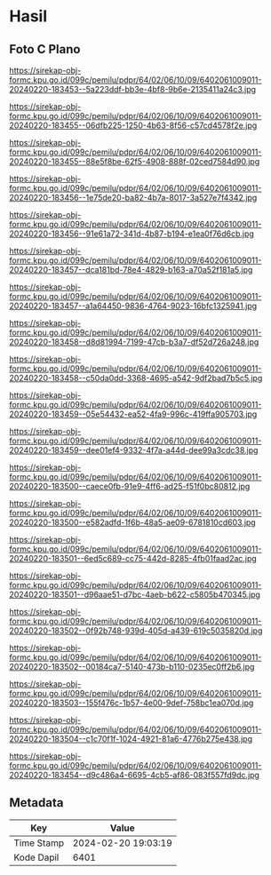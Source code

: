 # Hasil

## Foto C Plano

https://sirekap-obj-formc.kpu.go.id/099c/pemilu/pdpr/64/02/06/10/09/6402061009011-20240220-183453--5a223ddf-bb3e-4bf8-9b6e-2135411a24c3.jpg

https://sirekap-obj-formc.kpu.go.id/099c/pemilu/pdpr/64/02/06/10/09/6402061009011-20240220-183455--06dfb225-1250-4b63-8f56-c57cd4578f2e.jpg

https://sirekap-obj-formc.kpu.go.id/099c/pemilu/pdpr/64/02/06/10/09/6402061009011-20240220-183455--88e5f8be-62f5-4908-888f-02ced7584d90.jpg

https://sirekap-obj-formc.kpu.go.id/099c/pemilu/pdpr/64/02/06/10/09/6402061009011-20240220-183456--1e75de20-ba82-4b7a-8017-3a527e7f4342.jpg

https://sirekap-obj-formc.kpu.go.id/099c/pemilu/pdpr/64/02/06/10/09/6402061009011-20240220-183456--91e61a72-341d-4b87-b194-e1ea0f76d6cb.jpg

https://sirekap-obj-formc.kpu.go.id/099c/pemilu/pdpr/64/02/06/10/09/6402061009011-20240220-183457--dca181bd-78e4-4829-b163-a70a52f181a5.jpg

https://sirekap-obj-formc.kpu.go.id/099c/pemilu/pdpr/64/02/06/10/09/6402061009011-20240220-183457--a1a64450-9836-4764-9023-16bfc1325941.jpg

https://sirekap-obj-formc.kpu.go.id/099c/pemilu/pdpr/64/02/06/10/09/6402061009011-20240220-183458--d8d81994-7199-47cb-b3a7-df52d726a248.jpg

https://sirekap-obj-formc.kpu.go.id/099c/pemilu/pdpr/64/02/06/10/09/6402061009011-20240220-183458--c50da0dd-3368-4695-a542-9df2bad7b5c5.jpg

https://sirekap-obj-formc.kpu.go.id/099c/pemilu/pdpr/64/02/06/10/09/6402061009011-20240220-183459--05e54432-ea52-4fa9-996c-419ffa905703.jpg

https://sirekap-obj-formc.kpu.go.id/099c/pemilu/pdpr/64/02/06/10/09/6402061009011-20240220-183459--dee01ef4-9332-4f7a-a44d-dee99a3cdc38.jpg

https://sirekap-obj-formc.kpu.go.id/099c/pemilu/pdpr/64/02/06/10/09/6402061009011-20240220-183500--caece0fb-91e9-4ff6-ad25-f51f0bc80812.jpg

https://sirekap-obj-formc.kpu.go.id/099c/pemilu/pdpr/64/02/06/10/09/6402061009011-20240220-183500--e582adfd-1f6b-48a5-ae09-6781810cd603.jpg

https://sirekap-obj-formc.kpu.go.id/099c/pemilu/pdpr/64/02/06/10/09/6402061009011-20240220-183501--6ed5c689-cc75-442d-8285-4fb01faad2ac.jpg

https://sirekap-obj-formc.kpu.go.id/099c/pemilu/pdpr/64/02/06/10/09/6402061009011-20240220-183501--d96aae51-d7bc-4aeb-b622-c5805b470345.jpg

https://sirekap-obj-formc.kpu.go.id/099c/pemilu/pdpr/64/02/06/10/09/6402061009011-20240220-183502--0f92b748-939d-405d-a439-619c5035820d.jpg

https://sirekap-obj-formc.kpu.go.id/099c/pemilu/pdpr/64/02/06/10/09/6402061009011-20240220-183502--00184ca7-5140-473b-b110-0235ec0ff2b6.jpg

https://sirekap-obj-formc.kpu.go.id/099c/pemilu/pdpr/64/02/06/10/09/6402061009011-20240220-183503--155f476c-1b57-4e00-9def-758bc1ea070d.jpg

https://sirekap-obj-formc.kpu.go.id/099c/pemilu/pdpr/64/02/06/10/09/6402061009011-20240220-183504--c1c70f1f-1024-4921-81a6-4776b275e438.jpg

https://sirekap-obj-formc.kpu.go.id/099c/pemilu/pdpr/64/02/06/10/09/6402061009011-20240220-183454--d9c486a4-6695-4cb5-af86-083f557fd9dc.jpg


## Metadata

| Key        | Value               |
| ---------- | ------------------- |
| Time Stamp | 2024-02-20 19:03:19 |
| Kode Dapil | 6401                |



